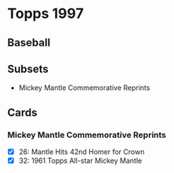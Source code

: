 # Topps 1997 
## Baseball

## Subsets

- Mickey Mantle Commemorative Reprints

## Cards

### Mickey Mantle Commemorative Reprints
- [x] 26: Mantle Hits 42nd Homer for Crown<br>
- [x] 32: 1961 Topps All-star Mickey Mantle<br>
